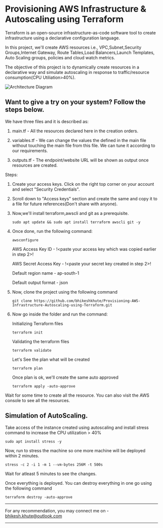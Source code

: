# Provisioning AWS Infrastructure & Autoscaling using Terraform 

Terraform is an open-source infrastructure-as-code software tool to create infrastructure using a declarative configuration language. 

In this project, we'll create AWS resources i.e., VPC,Subnet,Security Groups,Internet Gateway, Route Tables,Load Balancers,Launch Templates, Auto Scaling groups, policies and cloud watch metrics. 

The objective of this project is to dynamically create resources in a declarative way and simulate autoscaling in response to traffic/resource consumption(CPU Utiliation>40%).


![Architecture Diagram](https://github.com/bhikeshkhute/Provisioning-AWS-Infrastructure-Autoscaling-using-Terraform/blob/master/AWS_Terra.jpg)

## Want to give a try on your system? Follow the steps below.

We have three files and it is described as:
1. main.tf - All the resources declared here in the creation orders.

2. variables.tf - We can change the values the defined in the main file without touching the main file from this file. We can tune it according to our requirements.

3. outputs.tf - The endpoint/website URL will be shown as output once resources are created.

Steps:

1. Create your access keys. Click on the right top corner on your account and select "Security Credentials".

2. Scroll down to "Access keys" section and create the same and copy it to a file for future references(Don't share with anyone).

3. Now,we'll install terraform,awscli and git as a prerequisite. 

    ```
    sudo apt update && sudo apt install terraform awscli git -y 
    ```
4. Once done, run the following command:

    ``` 
    awsconfigure 
    ```
      AWS Access Key ID - !<paste your access key which was copied earlier in step 2>!

      AWS Secret Access Key - !<paste your secret key created in step 2>!

      Default region name - ap-south-1

      Default output format - json

5. Now, clone the project using the following command 

    ``` 
    git clone https://github.com/bhikeshkhute/Provisioning-AWS-Infrastructure-Autoscaling-using-Terraform.git
    ```

6. Now go inside the folder and run the command:

    Initializing Terraform files
    ```
    terraform init
    ```

    Validating the terraform files
    ```
    terraform validate 
    ```
  
    Let's See the plan what will be created
    ```
    terraform plan
    ```

    Once plan is ok, we'll create the same auto approved
    ``` 
    terraform apply -auto-approve 
    ```

Wait for some time to create all the resource. You can also visit the AWS console to see all the resources. 

## Simulation of AutoScaling. 

Take access of the instance created using autoscaling and install stress command to increase the CPU utilization > 40%

```
sudo apt install stress -y
```

Now, run to stress the machine so one more machine will be deployed within 2 minutes.
```
stress -c 2 -i 1 -m 1 --vm-bytes 256M -t 500s
```
Wait for atleast 5 minutes to see the changes. 

Once everything is deployed. You can destroy everything in one go using the following command

```
terraform destroy -auto-approve
```
----

For any recommendation, you may connect me on - bhikesh.khute@outlook.com

---

